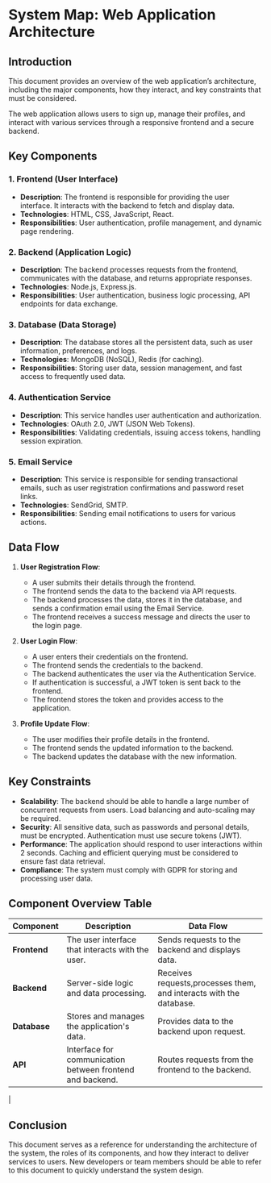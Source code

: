 # System Map: Web Application Architecture

## Introduction
This document provides an overview of the web application’s architecture, including the major components, how they interact, and key constraints that must be considered.

The web application allows users to sign up, manage their profiles, and interact with various services through a responsive frontend and a secure backend.

## Key Components

### 1. Frontend (User Interface)
- **Description**: The frontend is responsible for providing the user interface. It interacts with the backend to fetch and display data.
- **Technologies**: HTML, CSS, JavaScript, React.
- **Responsibilities**: User authentication, profile management, and dynamic page rendering.

### 2. Backend (Application Logic)
- **Description**: The backend processes requests from the frontend, communicates with the database, and returns appropriate responses.
- **Technologies**: Node.js, Express.js.
- **Responsibilities**: User authentication, business logic processing, API endpoints for data exchange.

### 3. Database (Data Storage)
- **Description**: The database stores all the persistent data, such as user information, preferences, and logs.
- **Technologies**: MongoDB (NoSQL), Redis (for caching).
- **Responsibilities**: Storing user data, session management, and fast access to frequently used data.

### 4. Authentication Service
- **Description**: This service handles user authentication and authorization.
- **Technologies**: OAuth 2.0, JWT (JSON Web Tokens).
- **Responsibilities**: Validating credentials, issuing access tokens, handling session expiration.

### 5. Email Service
- **Description**: This service is responsible for sending transactional emails, such as user registration confirmations and password reset links.
- **Technologies**: SendGrid, SMTP.
- **Responsibilities**: Sending email notifications to users for various actions.

## Data Flow

1. **User Registration Flow**:
   - A user submits their details through the frontend.
   - The frontend sends the data to the backend via API requests.
   - The backend processes the data, stores it in the database, and sends a confirmation email using the Email Service.
   - The frontend receives a success message and directs the user to the login page.

2. **User Login Flow**:
   - A user enters their credentials on the frontend.
   - The frontend sends the credentials to the backend.
   - The backend authenticates the user via the Authentication Service.
   - If authentication is successful, a JWT token is sent back to the frontend.
   - The frontend stores the token and provides access to the application.

3. **Profile Update Flow**:
   - The user modifies their profile details in the frontend.
   - The frontend sends the updated information to the backend.
   - The backend updates the database with the new information.

## Key Constraints

- **Scalability**: The backend should be able to handle a large number of concurrent requests from users. Load balancing and auto-scaling may be required.
- **Security**: All sensitive data, such as passwords and personal details, must be encrypted. Authentication must use secure tokens (JWT).
- **Performance**: The application should respond to user interactions within 2 seconds. Caching and efficient querying must be considered to ensure fast data retrieval.
- **Compliance**: The system must comply with GDPR for storing and processing user data.

## Component Overview Table
| Component      | Description                                               | Data Flow                                                          |
|----------------|-----------------------------------------------------------|--------------------------------------------------------------------|
| **Frontend**   | The user interface that interacts with the user.          | Sends requests to the backend and displays data.                   |
| **Backend**    | Server-side logic and data processing.                    | Receives requests,processes them, and interacts with the database. |
| **Database**   | Stores and manages the application's data.                | Provides data to the backend upon request.                         |
| **API**        | Interface for communication between frontend and backend. | Routes requests from the frontend to the backend.                  |

  |

## Conclusion
This document serves as a reference for understanding the architecture of the system, the roles of its components, and how they interact to deliver services to users. New developers or team members should be able to refer to this document to quickly understand the system design.
